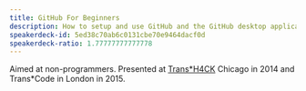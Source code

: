 ```yaml
---
title: GitHub For Beginners
description: How to setup and use GitHub and the GitHub desktop applications.
speakerdeck-id: 5ed38c70ab6c0131cbe70e9464dacf0d
speakerdeck-ratio: 1.77777777777778
---
```

Aimed at non-programmers. Presented at [Trans\*H4CK](http://www.transhack.org) Chicago in 2014 and Trans\*Code in London in 2015.
